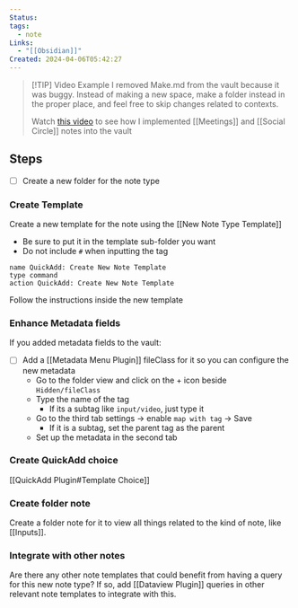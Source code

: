 ```yaml
---
Status: 
tags:
  - note
Links:
  - "[[Obsidian]]"
Created: 2024-04-06T05:42:27
---
```

> [!TIP] Video Example
> I removed Make.md from the vault because it was buggy. Instead of making a new space, make a folder instead in the proper place, and feel free to skip changes related to contexts.
> 
> Watch [this video](https://youtu.be/C6ClLYZHsfE) to see how I implemented [[Meetings]] and [[Social Circle]] notes into the vault

## Steps
- [ ] Create a new folder for the note type
### Create Template
Create a new template for the note using the [[New Note Type Template]]
- Be sure to put it in the template sub-folder you want
- Do not include `#` when inputting the tag

```button
name QuickAdd: Create New Note Template
type command
action QuickAdd: Create New Note Template
```

Follow the instructions inside the new template
### Enhance Metadata fields
If you added metadata fields to the vault:
- [ ] Add a [[Metadata Menu Plugin]] fileClass for it so you can configure the new metadata
	- Go to the folder view and click on the + icon beside `Hidden/fileClass`
	- Type the name of the tag
		- If its a subtag like `input/video`, just type it
	- Go to the third tab settings -> enable `map with tag` -> Save
		- If it is a subtag, set the parent tag as the parent
	- Set up the metadata in the second tab
### Create QuickAdd choice
[[QuickAdd Plugin#Template Choice]]
### Create folder note
Create a folder note for it to view all things related to the kind of note, like [[Inputs]].

### Integrate with other notes
Are there any other note templates that could benefit from having a query for this new note type? If so, add [[Dataview Plugin]] queries in other relevant note templates to integrate with this.